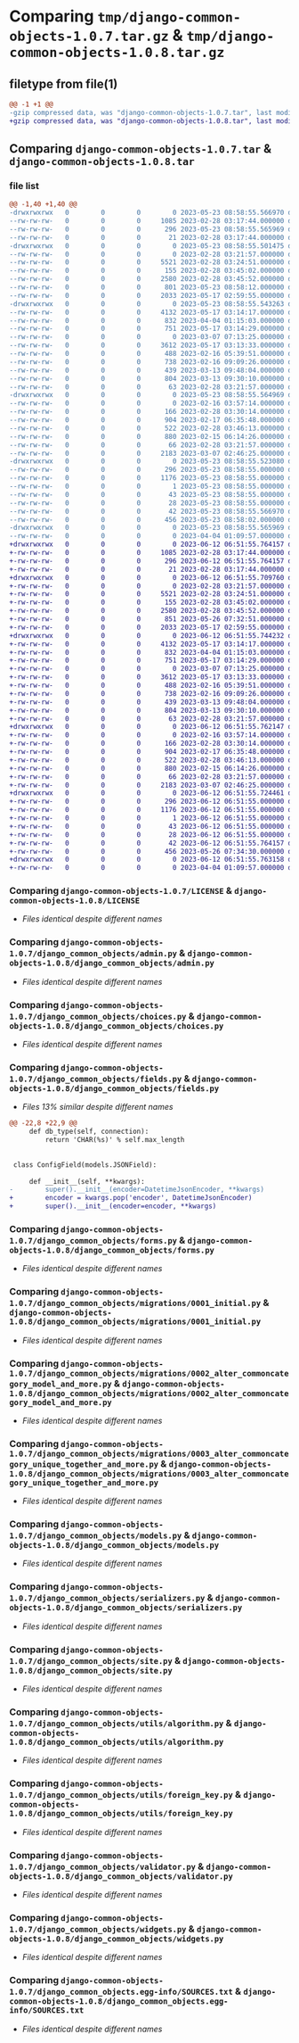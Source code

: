 # Comparing `tmp/django-common-objects-1.0.7.tar.gz` & `tmp/django-common-objects-1.0.8.tar.gz`

## filetype from file(1)

```diff
@@ -1 +1 @@
-gzip compressed data, was "django-common-objects-1.0.7.tar", last modified: Tue May 23 08:58:55 2023, max compression
+gzip compressed data, was "django-common-objects-1.0.8.tar", last modified: Mon Jun 12 06:51:55 2023, max compression
```

## Comparing `django-common-objects-1.0.7.tar` & `django-common-objects-1.0.8.tar`

### file list

```diff
@@ -1,40 +1,40 @@
-drwxrwxrwx   0        0        0        0 2023-05-23 08:58:55.566970 django-common-objects-1.0.7/
--rw-rw-rw-   0        0        0     1085 2023-02-28 03:17:44.000000 django-common-objects-1.0.7/LICENSE
--rw-rw-rw-   0        0        0      296 2023-05-23 08:58:55.565969 django-common-objects-1.0.7/PKG-INFO
--rw-rw-rw-   0        0        0       21 2023-02-28 03:17:44.000000 django-common-objects-1.0.7/README.md
-drwxrwxrwx   0        0        0        0 2023-05-23 08:58:55.501475 django-common-objects-1.0.7/django_common_objects/
--rw-rw-rw-   0        0        0        0 2023-02-28 03:21:57.000000 django-common-objects-1.0.7/django_common_objects/__init__.py
--rw-rw-rw-   0        0        0     5521 2023-02-28 03:24:51.000000 django-common-objects-1.0.7/django_common_objects/admin.py
--rw-rw-rw-   0        0        0      155 2023-02-28 03:45:02.000000 django-common-objects-1.0.7/django_common_objects/apps.py
--rw-rw-rw-   0        0        0     2580 2023-02-28 03:45:52.000000 django-common-objects-1.0.7/django_common_objects/choices.py
--rw-rw-rw-   0        0        0      801 2023-05-23 08:58:12.000000 django-common-objects-1.0.7/django_common_objects/fields.py
--rw-rw-rw-   0        0        0     2033 2023-05-17 02:59:55.000000 django-common-objects-1.0.7/django_common_objects/forms.py
-drwxrwxrwx   0        0        0        0 2023-05-23 08:58:55.543263 django-common-objects-1.0.7/django_common_objects/migrations/
--rw-rw-rw-   0        0        0     4132 2023-05-17 03:14:17.000000 django-common-objects-1.0.7/django_common_objects/migrations/0001_initial.py
--rw-rw-rw-   0        0        0      832 2023-04-04 01:15:03.000000 django-common-objects-1.0.7/django_common_objects/migrations/0002_alter_commoncategory_model_and_more.py
--rw-rw-rw-   0        0        0      751 2023-05-17 03:14:29.000000 django-common-objects-1.0.7/django_common_objects/migrations/0003_alter_commoncategory_unique_together_and_more.py
--rw-rw-rw-   0        0        0        0 2023-03-07 07:13:25.000000 django-common-objects-1.0.7/django_common_objects/migrations/__init__.py
--rw-rw-rw-   0        0        0     3612 2023-05-17 03:13:33.000000 django-common-objects-1.0.7/django_common_objects/models.py
--rw-rw-rw-   0        0        0      488 2023-02-16 05:39:51.000000 django-common-objects-1.0.7/django_common_objects/rest_view.py
--rw-rw-rw-   0        0        0      738 2023-02-16 09:09:26.000000 django-common-objects-1.0.7/django_common_objects/serializers.py
--rw-rw-rw-   0        0        0      439 2023-03-13 09:48:04.000000 django-common-objects-1.0.7/django_common_objects/settings.py
--rw-rw-rw-   0        0        0      804 2023-03-13 09:30:10.000000 django-common-objects-1.0.7/django_common_objects/site.py
--rw-rw-rw-   0        0        0       63 2023-02-28 03:21:57.000000 django-common-objects-1.0.7/django_common_objects/tests.py
-drwxrwxrwx   0        0        0        0 2023-05-23 08:58:55.564969 django-common-objects-1.0.7/django_common_objects/utils/
--rw-rw-rw-   0        0        0        0 2023-02-16 03:57:14.000000 django-common-objects-1.0.7/django_common_objects/utils/__init__.py
--rw-rw-rw-   0        0        0      166 2023-02-28 03:30:14.000000 django-common-objects-1.0.7/django_common_objects/utils/admin.py
--rw-rw-rw-   0        0        0      904 2023-02-17 06:35:48.000000 django-common-objects-1.0.7/django_common_objects/utils/algorithm.py
--rw-rw-rw-   0        0        0      522 2023-02-28 03:46:13.000000 django-common-objects-1.0.7/django_common_objects/utils/foreign_key.py
--rw-rw-rw-   0        0        0      880 2023-02-15 06:14:26.000000 django-common-objects-1.0.7/django_common_objects/validator.py
--rw-rw-rw-   0        0        0       66 2023-02-28 03:21:57.000000 django-common-objects-1.0.7/django_common_objects/views.py
--rw-rw-rw-   0        0        0     2183 2023-03-07 02:46:25.000000 django-common-objects-1.0.7/django_common_objects/widgets.py
-drwxrwxrwx   0        0        0        0 2023-05-23 08:58:55.523080 django-common-objects-1.0.7/django_common_objects.egg-info/
--rw-rw-rw-   0        0        0      296 2023-05-23 08:58:55.000000 django-common-objects-1.0.7/django_common_objects.egg-info/PKG-INFO
--rw-rw-rw-   0        0        0     1176 2023-05-23 08:58:55.000000 django-common-objects-1.0.7/django_common_objects.egg-info/SOURCES.txt
--rw-rw-rw-   0        0        0        1 2023-05-23 08:58:55.000000 django-common-objects-1.0.7/django_common_objects.egg-info/dependency_links.txt
--rw-rw-rw-   0        0        0       43 2023-05-23 08:58:55.000000 django-common-objects-1.0.7/django_common_objects.egg-info/requires.txt
--rw-rw-rw-   0        0        0       28 2023-05-23 08:58:55.000000 django-common-objects-1.0.7/django_common_objects.egg-info/top_level.txt
--rw-rw-rw-   0        0        0       42 2023-05-23 08:58:55.566970 django-common-objects-1.0.7/setup.cfg
--rw-rw-rw-   0        0        0      456 2023-05-23 08:58:02.000000 django-common-objects-1.0.7/setup.py
-drwxrwxrwx   0        0        0        0 2023-05-23 08:58:55.565969 django-common-objects-1.0.7/tests/
--rw-rw-rw-   0        0        0        0 2023-04-04 01:09:57.000000 django-common-objects-1.0.7/tests/__init__.py
+drwxrwxrwx   0        0        0        0 2023-06-12 06:51:55.764157 django-common-objects-1.0.8/
+-rw-rw-rw-   0        0        0     1085 2023-02-28 03:17:44.000000 django-common-objects-1.0.8/LICENSE
+-rw-rw-rw-   0        0        0      296 2023-06-12 06:51:55.764157 django-common-objects-1.0.8/PKG-INFO
+-rw-rw-rw-   0        0        0       21 2023-02-28 03:17:44.000000 django-common-objects-1.0.8/README.md
+drwxrwxrwx   0        0        0        0 2023-06-12 06:51:55.709760 django-common-objects-1.0.8/django_common_objects/
+-rw-rw-rw-   0        0        0        0 2023-02-28 03:21:57.000000 django-common-objects-1.0.8/django_common_objects/__init__.py
+-rw-rw-rw-   0        0        0     5521 2023-02-28 03:24:51.000000 django-common-objects-1.0.8/django_common_objects/admin.py
+-rw-rw-rw-   0        0        0      155 2023-02-28 03:45:02.000000 django-common-objects-1.0.8/django_common_objects/apps.py
+-rw-rw-rw-   0        0        0     2580 2023-02-28 03:45:52.000000 django-common-objects-1.0.8/django_common_objects/choices.py
+-rw-rw-rw-   0        0        0      851 2023-05-26 07:32:51.000000 django-common-objects-1.0.8/django_common_objects/fields.py
+-rw-rw-rw-   0        0        0     2033 2023-05-17 02:59:55.000000 django-common-objects-1.0.8/django_common_objects/forms.py
+drwxrwxrwx   0        0        0        0 2023-06-12 06:51:55.744232 django-common-objects-1.0.8/django_common_objects/migrations/
+-rw-rw-rw-   0        0        0     4132 2023-05-17 03:14:17.000000 django-common-objects-1.0.8/django_common_objects/migrations/0001_initial.py
+-rw-rw-rw-   0        0        0      832 2023-04-04 01:15:03.000000 django-common-objects-1.0.8/django_common_objects/migrations/0002_alter_commoncategory_model_and_more.py
+-rw-rw-rw-   0        0        0      751 2023-05-17 03:14:29.000000 django-common-objects-1.0.8/django_common_objects/migrations/0003_alter_commoncategory_unique_together_and_more.py
+-rw-rw-rw-   0        0        0        0 2023-03-07 07:13:25.000000 django-common-objects-1.0.8/django_common_objects/migrations/__init__.py
+-rw-rw-rw-   0        0        0     3612 2023-05-17 03:13:33.000000 django-common-objects-1.0.8/django_common_objects/models.py
+-rw-rw-rw-   0        0        0      488 2023-02-16 05:39:51.000000 django-common-objects-1.0.8/django_common_objects/rest_view.py
+-rw-rw-rw-   0        0        0      738 2023-02-16 09:09:26.000000 django-common-objects-1.0.8/django_common_objects/serializers.py
+-rw-rw-rw-   0        0        0      439 2023-03-13 09:48:04.000000 django-common-objects-1.0.8/django_common_objects/settings.py
+-rw-rw-rw-   0        0        0      804 2023-03-13 09:30:10.000000 django-common-objects-1.0.8/django_common_objects/site.py
+-rw-rw-rw-   0        0        0       63 2023-02-28 03:21:57.000000 django-common-objects-1.0.8/django_common_objects/tests.py
+drwxrwxrwx   0        0        0        0 2023-06-12 06:51:55.762147 django-common-objects-1.0.8/django_common_objects/utils/
+-rw-rw-rw-   0        0        0        0 2023-02-16 03:57:14.000000 django-common-objects-1.0.8/django_common_objects/utils/__init__.py
+-rw-rw-rw-   0        0        0      166 2023-02-28 03:30:14.000000 django-common-objects-1.0.8/django_common_objects/utils/admin.py
+-rw-rw-rw-   0        0        0      904 2023-02-17 06:35:48.000000 django-common-objects-1.0.8/django_common_objects/utils/algorithm.py
+-rw-rw-rw-   0        0        0      522 2023-02-28 03:46:13.000000 django-common-objects-1.0.8/django_common_objects/utils/foreign_key.py
+-rw-rw-rw-   0        0        0      880 2023-02-15 06:14:26.000000 django-common-objects-1.0.8/django_common_objects/validator.py
+-rw-rw-rw-   0        0        0       66 2023-02-28 03:21:57.000000 django-common-objects-1.0.8/django_common_objects/views.py
+-rw-rw-rw-   0        0        0     2183 2023-03-07 02:46:25.000000 django-common-objects-1.0.8/django_common_objects/widgets.py
+drwxrwxrwx   0        0        0        0 2023-06-12 06:51:55.724461 django-common-objects-1.0.8/django_common_objects.egg-info/
+-rw-rw-rw-   0        0        0      296 2023-06-12 06:51:55.000000 django-common-objects-1.0.8/django_common_objects.egg-info/PKG-INFO
+-rw-rw-rw-   0        0        0     1176 2023-06-12 06:51:55.000000 django-common-objects-1.0.8/django_common_objects.egg-info/SOURCES.txt
+-rw-rw-rw-   0        0        0        1 2023-06-12 06:51:55.000000 django-common-objects-1.0.8/django_common_objects.egg-info/dependency_links.txt
+-rw-rw-rw-   0        0        0       43 2023-06-12 06:51:55.000000 django-common-objects-1.0.8/django_common_objects.egg-info/requires.txt
+-rw-rw-rw-   0        0        0       28 2023-06-12 06:51:55.000000 django-common-objects-1.0.8/django_common_objects.egg-info/top_level.txt
+-rw-rw-rw-   0        0        0       42 2023-06-12 06:51:55.764157 django-common-objects-1.0.8/setup.cfg
+-rw-rw-rw-   0        0        0      456 2023-05-26 07:34:30.000000 django-common-objects-1.0.8/setup.py
+drwxrwxrwx   0        0        0        0 2023-06-12 06:51:55.763158 django-common-objects-1.0.8/tests/
+-rw-rw-rw-   0        0        0        0 2023-04-04 01:09:57.000000 django-common-objects-1.0.8/tests/__init__.py
```

### Comparing `django-common-objects-1.0.7/LICENSE` & `django-common-objects-1.0.8/LICENSE`

 * *Files identical despite different names*

### Comparing `django-common-objects-1.0.7/django_common_objects/admin.py` & `django-common-objects-1.0.8/django_common_objects/admin.py`

 * *Files identical despite different names*

### Comparing `django-common-objects-1.0.7/django_common_objects/choices.py` & `django-common-objects-1.0.8/django_common_objects/choices.py`

 * *Files identical despite different names*

### Comparing `django-common-objects-1.0.7/django_common_objects/fields.py` & `django-common-objects-1.0.8/django_common_objects/fields.py`

 * *Files 13% similar despite different names*

```diff
@@ -22,8 +22,9 @@
     def db_type(self, connection):
         return 'CHAR(%s)' % self.max_length
 
 
 class ConfigField(models.JSONField):
 
     def __init__(self, **kwargs):
-        super().__init__(encoder=DatetimeJsonEncoder, **kwargs)
+        encoder = kwargs.pop('encoder', DatetimeJsonEncoder)
+        super().__init__(encoder=encoder, **kwargs)
```

### Comparing `django-common-objects-1.0.7/django_common_objects/forms.py` & `django-common-objects-1.0.8/django_common_objects/forms.py`

 * *Files identical despite different names*

### Comparing `django-common-objects-1.0.7/django_common_objects/migrations/0001_initial.py` & `django-common-objects-1.0.8/django_common_objects/migrations/0001_initial.py`

 * *Files identical despite different names*

### Comparing `django-common-objects-1.0.7/django_common_objects/migrations/0002_alter_commoncategory_model_and_more.py` & `django-common-objects-1.0.8/django_common_objects/migrations/0002_alter_commoncategory_model_and_more.py`

 * *Files identical despite different names*

### Comparing `django-common-objects-1.0.7/django_common_objects/migrations/0003_alter_commoncategory_unique_together_and_more.py` & `django-common-objects-1.0.8/django_common_objects/migrations/0003_alter_commoncategory_unique_together_and_more.py`

 * *Files identical despite different names*

### Comparing `django-common-objects-1.0.7/django_common_objects/models.py` & `django-common-objects-1.0.8/django_common_objects/models.py`

 * *Files identical despite different names*

### Comparing `django-common-objects-1.0.7/django_common_objects/serializers.py` & `django-common-objects-1.0.8/django_common_objects/serializers.py`

 * *Files identical despite different names*

### Comparing `django-common-objects-1.0.7/django_common_objects/site.py` & `django-common-objects-1.0.8/django_common_objects/site.py`

 * *Files identical despite different names*

### Comparing `django-common-objects-1.0.7/django_common_objects/utils/algorithm.py` & `django-common-objects-1.0.8/django_common_objects/utils/algorithm.py`

 * *Files identical despite different names*

### Comparing `django-common-objects-1.0.7/django_common_objects/utils/foreign_key.py` & `django-common-objects-1.0.8/django_common_objects/utils/foreign_key.py`

 * *Files identical despite different names*

### Comparing `django-common-objects-1.0.7/django_common_objects/validator.py` & `django-common-objects-1.0.8/django_common_objects/validator.py`

 * *Files identical despite different names*

### Comparing `django-common-objects-1.0.7/django_common_objects/widgets.py` & `django-common-objects-1.0.8/django_common_objects/widgets.py`

 * *Files identical despite different names*

### Comparing `django-common-objects-1.0.7/django_common_objects.egg-info/SOURCES.txt` & `django-common-objects-1.0.8/django_common_objects.egg-info/SOURCES.txt`

 * *Files identical despite different names*

